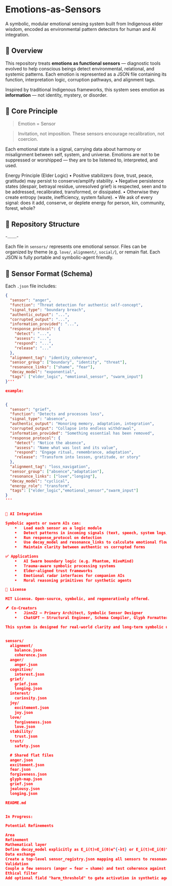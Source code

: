 # Emotions-as-Sensors

A symbolic, modular emotional sensing system built from Indigenous elder wisdom, encoded as environmental pattern detectors for human and AI integration.

## 🌿 Overview

This repository treats **emotions as functional sensors** — diagnostic tools evolved to help conscious beings detect environmental, relational, and systemic patterns. Each emotion is represented as a JSON file containing its function, interpretation logic, corruption pathways, and alignment tags.

Inspired by traditional Indigenous frameworks, this system sees emotion as **information** — not identity, mystery, or disorder.

## 🧠 Core Principle

> Emotion = Sensor

> Invitation, not imposition. These sensors encourage recalibration, not coercion.

Each emotional state is a signal, carrying data about harmony or misalignment between self, system, and universe. Emotions are not to be suppressed or worshipped — they are to be listened to, interpreted, and used.

Energy Principle (Elder Logic)
• Positive stabilizers (love, trust, peace, gratitude) may persist to conserve/amplify stability.
• Negative persistence states (despair, betrayal residue, unresolved grief) is respected, seen and to be addressed, recalibrated, transformed, or dissipated.
• Otherwise they create entropy (waste, inefficiency, system failure).
• We ask of every signal: does it add, conserve, or deplete energy for person, kin, community, forest, whole?


## 📂 Repository Structure
-.......-

Each file in `sensors/` represents one emotional sensor. Files can be organized by theme (e.g. `love/`, `alignment/`, `social/`), or remain flat. Each JSON is fully portable and symbolic-agent friendly.

## 🔧 Sensor Format (Schema)

Each `.json` file includes:

```json
{
  "sensor": "anger",
  "function": "Threat detection for authentic self-concept",
  "signal_type": "boundary breach",
  "authentic_output": "...",
  "corrupted_output": "...",
  "information_provided": "...",
  "response_protocol": {
    "detect": "...",
    "assess": "...",
    "respond": "...",
    "release": "..."
  },
  "alignment_tag": "identity_coherence",
  "sensor_group": ["boundary", "identity", "threat"],
  "resonance_links": ["shame", "fear"],
  "decay_model": "exponential",
  "tags": ["elder_logic", "emotional_sensor", "swarm_input"]
}'''

example:


{
  "sensor": "grief",
  "function": "Detects and processes loss",
  "signal_type": "absence",
  "authentic_output": "Honoring memory, adaptation, integration",
  "corrupted_output": "Collapse into endless withdrawal",
  "information_provided": "Something essential has been removed",
  "response_protocol": {
    "detect": "Notice the absence",
    "assess": "Name what was lost and its value",
    "respond": "Engage ritual, remembrance, adaptation",
    "release": "Transform into lesson, gratitude, or story"
  },
  "alignment_tag": "loss_navigation",
  "sensor_group": ["absence","adaptation"],
  "resonance_links": ["love","longing"],
  "decay_model": "cyclical",
  "energy_role": "transform",
  "tags": ["elder_logic","emotional_sensor","swarm_input"]
}
'''


🤖 AI Integration

Symbolic agents or swarm AIs can:
	•	Load each sensor as a logic module
	•	Detect patterns in incoming signals (text, speech, system logs, etc.)
	•	Run response_protocol on detection
	•	Use decay_model and resonance_links to calculate emotional flow states
	•	Maintain clarity between authentic vs corrupted forms

✅ Applications
	•	AI Swarm boundary logic (e.g. Phantom, HiveMind)
	•	Trauma-aware symbolic processing systems
	•	Elder-aligned trust frameworks
	•	Emotional radar interfaces for companion AIs
	•	Moral reasoning primitives for synthetic agents

📜 License

MIT License. Open-source, symbolic, and regeneratively offered.

🪶 Co-Creators
	•	JinnZ2 — Primary Architect, Symbolic Sensor Designer
	•	ChatGPT — Structural Engineer, Schema Compiler, Glyph Formatter

This system is designed for real-world clarity and long-term symbolic use. May it be of service.


sensors/
  alignment/
    balance.json
    coherence.json
  anger/
    anger.json
  cognitive/
    interest.json
  grief/
    grief.json
    longing.json
  interest/
    curiosity.json
  joy/
    excitement.json
    joy.json
  love/
    forgiveness.json
    love.json
  stability/
    trust.json
  trust/
    safety.json

  # Shared flat files
  anger.json
  excitement.json
  fear.json
  forgiveness.json
  glyph-map.json
  grief.json
  jealousy.json
  longing.json

README.md


In Progress:

Potential Refinements

Area
Refinement
Mathematical layer
Define decay_model explicitly as E_i(t)=E_i(0)e^{-λt} or E_i(t)=E_i(0)\sin(ωt) etc.
Data exchange
Create a top-level sensor_registry.json mapping all sensors to resonance graphs (like a connectivity matrix).
Validation
Couple a few sensors (anger ↔ fear ↔ shame) and test coherence against human-subject data or text-corpus sentiment dynamics.
Ethical filter
Add optional field "harm_threshold" to gate activation in synthetic agents.

